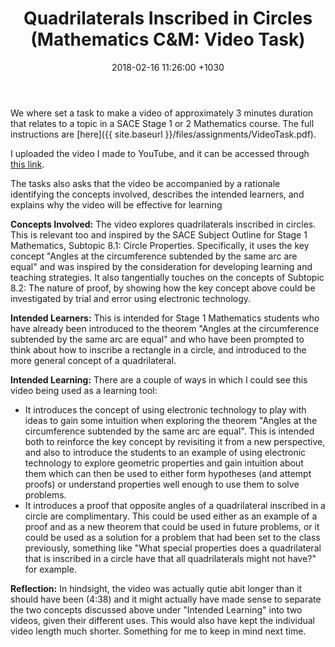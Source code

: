 ﻿---
layout: post
title:  "Quadrilaterals Inscribed in Circles (Mathematics C&M: Video Task)"
date:   2018-02-16 11:26:00 +1030
categories: MTeach mathCM
---

We where set a task to make a video of approximately 3 minutes duration that relates to a topic in a SACE Stage 1 or 2 Mathematics course. The full instructions are [here]({{ site.baseurl }}/files/assignments/VideoTask.pdf).

I uploaded the video I made to YouTube, and it can be accessed through [this link](https://youtu.be/zUL2OBqF-qQ).

The tasks also asks that the video be accompanied by a rationale identifying the concepts involved, describes the intended learners, and explains why the video will be effective for learning

**Concepts Involved:** The video explores quadrilaterals inscribed in circles. This is relevant too and inspired by the SACE Subject Outline for Stage 1 Mathematics, Subtopic 8.1: Circle Properties. Specifically, it uses the key concept "Angles at the circumference subtended by the same arc are equal" and was inspired by the consideration for developing learning and teaching strategies. It also tangentially touches on the concepts of Subtopic 8.2: The nature of proof, by showing how the key concept above could be investigated by trial and error using electronic technology.

**Intended Learners:** This is intended for Stage 1 Mathematics students who have already been introduced to the theorem "Angles at the circumference subtended by the same arc are equal" and who have been prompted to think about how to inscribe a rectangle in a circle, and introduced to the more general concept of a quadrilateral.

**Intended Learning:** There are a couple of ways in which I could see this video being used as a learning tool:
- It introduces the concept of using electronic technology to play with ideas to gain some intuition when exploring the theorem "Angles at the circumference subtended by the same arc are equal". This is intended both to reinforce the key concept by revisiting it from a new perspective, and also to introduce the students to an example of using electronic technology to explore geometric properties and gain intuition about them which can then be used to either form hypotheses (and attempt proofs) or understand properties well enough to use them to solve problems.
- It introduces a proof that opposite angles of a quadrilateral inscribed in a circle are complimentary. This could be used either as an example of a proof and as a new theorem that could be used in future problems, or it could be used as a solution for a problem that had been set to the class previously, something like "What special properties does a quadrilateral that is inscribed in a circle have that all quadrilaterals might not have?" for example.

**Reflection:** In hindsight, the video was actually qutie abit longer than it should have been (4:38) and it might actually have made sense to separate the two concepts discussed above under "Intended Learning" into two videos, given their different uses. This would also have kept the individual video length much shorter. Something for me to keep in mind next time.





